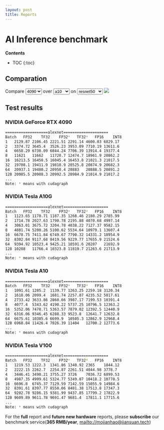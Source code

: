```yaml
---
layout: post
title: Reports
---
```


# AI Inference benchmark

**Contents**
* TOC
{:toc}

## Comparation

Compare
<select id="results1" onchange="show_compare()">
    <option valuse = "4090" selected>4090</option>
    <option valuse = "a10g">a10g</option>
    <option valuse = "a10">a10</option>
</select>
over
<select id="results2" onchange="show_compare()">
    <option valuse = "a10g">a10g</option>
    <option valuse = "a10" selected>a10</option>
    <option valuse = "v100">v100</option>
</select>
on
<select id="model" onchange="show_compare()">
    <option valuse = "alexnet" >alexnet</option>
    <option valuse = "googlenet">googlenet</option>
    <option valuse = "resnet18">resnet18</option>
    <option valuse = "resnet50" selected>resnet50</option>
    <option valuse = "resnet101">resnet101</option>
    <option valuse = "resnet152">resnet152</option>
    <option valuse = "vgg16">vgg16</option>
    <option valuse = "vgg19">vgg19</option>
</select>
<img id="img" src="{{ site.baseurl }}/images/4090_over_a10_on_resnet50.png">
 

## Test results

### NVIDIA GeForce RTX 4090

``` sh
===================alexnet====================
Batch   FP32	TF32	FP32*	TF32*	FP16	INT8
1	2129.87	2106.45	2221.51	2291.14	4600.03	6829.17
2	3374.72	3645.4	3526.23	3953.09	7710.19	13611.6
4	6658.29	6730.09	6844.24	7706.39	13914.4	19377.4
8	11621	11662	11720.7	12474.7	18961.9	20862.2
16	16213.5	16450.5	16045.4	16453.8	21021.3	21017.5
32	19708.1	19411.9	19818.9	20525.8	20874.9	20682.3
64	20937.1	19480.2	20950.4	20883	20888.5	20891.2
128	20985.5	20988.3	20992.5	20984.9	21014.9	21017.2
...
Note: * means with cudagraph
```

### NVIDIA Tesla A10G
    
```sh
===================alexnet====================
Batch	FP32	TF32	FP32*	TF32*	FP16	INT8
1	1123.65	1170.71	1187.35	1268.46	2180.29	2785.99
2	1714.78	2027.63	1790.78	2195.88	4070.68	4997.14
4	3063.01	3675.72	3204.78	4038.22	7127.37	9582.15
8	4881.74	5200.26	5100.62	5534.64	10979.1	13607.4
16	6678.75	7411.84	6749.67	7790.32	14331.2	18954.9
32	8302.84	9117.68	8419.56	9229.77	17655.9	21524.6
64	9394.92	10523.4	9425.21	10591.6	20207	21692.9
128	10288	11766.4	10323.8	11819.7	21263.6	21713.9
...
Note: * means with cudagraph
```

### NVIDIA Tesla A10
    
```sh
===================alexnet====================
Batch	FP32	TF32	FP32*	TF32*	FP16	INT8
1	1091.61	1205.2	1139.77	1263.25	2259.18	3120.34
2	1618.06	2099.4	1681.74	2257.87	4235.52	5817.61
4	2733.42	3633.86	2860.66	3987.17	7199.53	10391.4
8	4077.4	5343.62	4190.22	5737.25	10796.5	12363.2
16	5352.06	7478.71	5363.57	7879.02	12392.5	12440.9
32	6316.06	9346.45	6288.33	9523.8	12641.7	12632.8
64	6675.61	10385.6	6699.9	10505.3	12862.9	12968.4
128	6968.84	11426.4	7026.39	11404	12700.2	12773.6
...
Note: * means with cudagraph
```

### NVIDIA Tesla V100
    
```sh
===================alexnet====================
Batch	FP32	TF32	FP32*	TF32*	FP16	INT8
1	1219.53	1222.3	1341.86	1340.92	2365	1844.12
2	2222.15	2262.7	2254.87	2261.51	4044.98	3778.7
4	3446.41	3490.21	3755.27	3726	7036.72	6899.53
8	4987.35	4999.61	5324.77	5349.07	10418.2	10770.5
16	6696.8	6745.37	7129.59	7142.59	15055.9	14984.6
32	8391.61	8397.77	8550.06	8481.38	17513.8	17347.3
64	9202.78	9286.15	9381.99	9437.85	17799.2	17822.9
128	9609.89	9611.78	9691.47	9681.4	17811.1	17715.6
...
Note: * means with cudagraph
```

For the **full** report and **future new hardware** reports, please **subscribe** our benchmark service(**365 RMB/year**, [mailto://mojianhao@jiansuan.tech](mailto://mojianhao@jiansuan.tech))